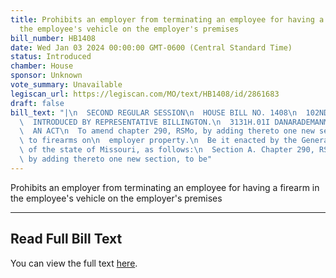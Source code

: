 ```yaml
---
title: Prohibits an employer from terminating an employee for having a firearm in
  the employee's vehicle on the employer's premises
bill_number: HB1408
date: Wed Jan 03 2024 00:00:00 GMT-0600 (Central Standard Time)
status: Introduced
chamber: House
sponsor: Unknown
vote_summary: Unavailable
legiscan_url: https://legiscan.com/MO/text/HB1408/id/2861683
draft: false
bill_text: "|\n  SECOND REGULAR SESSION\n  HOUSE BILL NO. 1408\n  102ND GENERAL ASSEMBLY\n\
  \  INTRODUCED BY REPRESENTATIVE BILLINGTON.\n  3131H.01I DANARADEMANMILLER,ChiefClerk\n\
  \  AN ACT\n  To amend chapter 290, RSMo, by adding thereto one new section relating\
  \ to firearms on\n  employer property.\n  Be it enacted by the General Assembly\
  \ of the state of Missouri, as follows:\n  Section A. Chapter 290, RSMo, is amended\
  \ by adding thereto one new section, to be"
---
```

Prohibits an employer from terminating an employee for having a firearm in the employee's vehicle on the employer's premises

---

## Read Full Bill Text

You can view the full text [here](https://legiscan.com/MO/text/HB1408/id/2861683).
